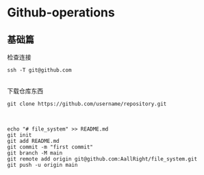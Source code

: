 # Github-operations

## 基础篇

检查连接
```
ssh -T git@github.com
```
<br>
下载仓库东西

```
git clone https://github.com/username/repository.git
```
<br>

```
echo "# file_system" >> README.md
git init
git add README.md
git commit -m "first commit"
git branch -M main
git remote add origin git@github.com:AallRight/file_system.git
git push -u origin main
```
